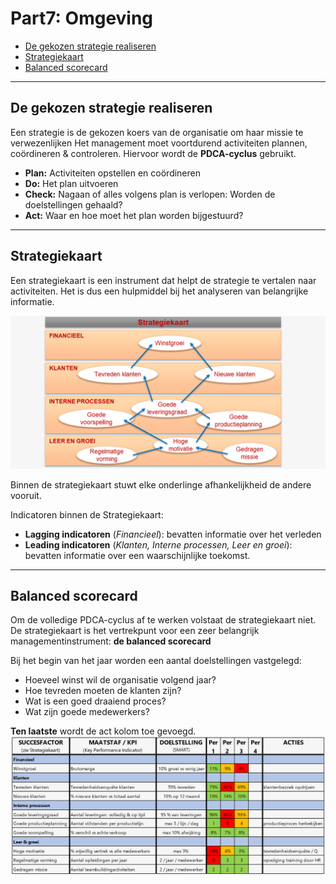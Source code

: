 # Part7: Omgeving <!-- omit in toc -->

- [De gekozen strategie realiseren](#de-gekozen-strategie-realiseren)
- [Strategiekaart](#strategiekaart)
- [Balanced scorecard](#balanced-scorecard)

---

## De gekozen strategie realiseren

Een strategie is de gekozen koers van de organisatie om haar missie te verwezenlijken
Het management moet voortdurend activiteiten plannen, coördineren & controleren. Hiervoor wordt de **PDCA-cyclus** gebruikt.

- **Plan:** Activiteiten opstellen en coördineren
- **Do:** Het plan uitvoeren
- **Check:** Nagaan of alles volgens plan is verlopen: Worden de doelstellingen gehaald?
- **Act:** Waar en hoe moet het plan worden bijgestuurd?

---

## Strategiekaart

Een strategiekaart is een instrument dat helpt de strategie te vertalen naar activiteiten. Het is dus een hulpmiddel bij het analyseren van belangrijke informatie.

![Strategiekaart afbeelding](./images/26.PNG)

Binnen de strategiekaart stuwt elke onderlinge afhankelijkheid de andere vooruit.

Indicatoren binnen de Strategiekaart:

- **Lagging indicatoren** (*Financieel*): bevatten informatie over het verleden
- **Leading indicatoren** (*Klanten, Interne processen, Leer en groei*): bevatten informatie over een waarschijnlijke toekomst.

---

## Balanced scorecard

Om de volledige PDCA-cyclus af te werken volstaat de strategiekaart niet. De strategiekaart is het vertrekpunt voor een zeer belangrijk managementinstrument: **de balanced scorecard**

Bij het begin van het jaar worden een aantal doelstellingen vastgelegd:

- Hoeveel winst wil de organisatie volgend jaar?
- Hoe tevreden moeten de klanten zijn?
- Wat is een goed draaiend proces?
- Wat zijn goede medewerkers?

**Ten laatste** wordt de act kolom toe gevoegd.
![Balanced scorecard afbeelding](./images/27.PNG)
